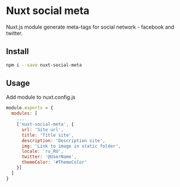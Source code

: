 # Nuxt social meta

Nuxt.js module generate meta-tags for social network - facebook and twitter.

## Install

```sh
npm i --save nuxt-social-meta
```

## Usage

Add module to nuxt.config.js

```js
module.exports = {
  modules: [
    ...
    ['nuxt-social-meta', {
      url: 'Site url',
      title: 'Title site',
      description: 'Description site',
      img: 'Link to image in static folder',
      locale: 'ru_RU',
      twitter: '@UserName',
      themeColor: '#ThemeColor'
    }]
  ]
}
```